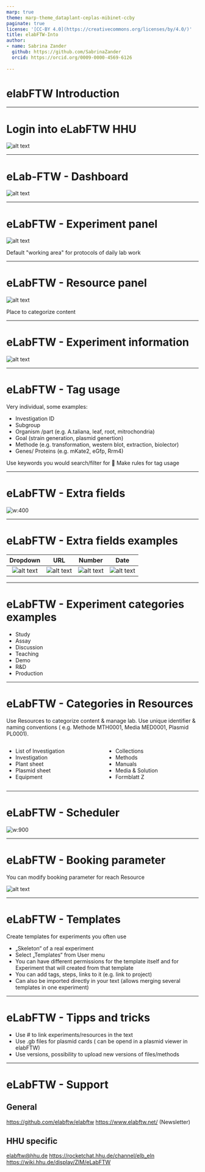 ```yaml
---
marp: true
theme: marp-theme_dataplant-ceplas-mibinet-ccby
paginate: true
license: '[CC-BY 4.0](https://creativecommons.org/licenses/by/4.0/)'
title: elabFTW-Into
author:
- name: Sabrina Zander
  github: https://github.com/SabrinaZander
  orcid: https://orcid.org/0009-0000-4569-6126
 
---
```

# elabFTW Introduction

---
# Login into eLabFTW HHU


![alt text](../../../images/elabftw/elabftw-hhu-login.png)

---

# eLab-FTW - Dashboard


![alt text](../../../images/elabFTW/elabFTW-dashboard.png)

---

# eLabFTW - Experiment panel


![alt text](../../../images/elabFTW/elabFTW-experiment-panel.png)

Default "working area" for protocols of daily lab work

---

# eLabFTW - Resource panel


![alt text](../../../images/elabFTW/elabFTW-resource-panel.png)

Place to categorize content

---

# eLabFTW - Experiment information


![alt text](../../../images/elabFTW/elabftw-experiment-settings.png)

---

# eLabFTW - Tag usage

Very individual, some examples:
- Investigation ID
- Subgroup
- Organism /part (e.g. A.taliana, leaf, root, mitrochondria)
- Goal (strain generation, plasmid genertion)
- Methode (e.g. transformation, western blot, extraction, biolector)
- Genes/ Proteins (e.g. mKate2, eGfp, Rrm4)

Use keywords you would search/filter for
:pencil: Make rules for tag usage 

---

# eLabFTW - Extra fields

![w:400](../../../images/elabFTW/elabftw-extra-field.png)

---

# eLabFTW - Extra fields examples 

Dropdown            |  URL | Number          |  Date
:-------------------------:|:-------------------------:|:-------------------------:|:-------------------------:
![alt text](../../../images/elabFTW/elabftw-extra-field-ex1.png)  |  ![alt text](../../../images/elabFTW/elabftw-extra-field-ex2.png) | ![alt text](../../../images/elabFTW/elabftw-extra-field-ex3.png) | ![alt text](../../../images/elabFTW/elabftw-extra-field-ex4.png)

---

# eLabFTW - Experiment categories examples

- Study
- Assay
- Discussion
- Teaching
- Demo
- R&D
- Production

---

# eLabFTW - Categories in Resources 

Use Resources to categorize content & manage lab.
Use unique identifier & naming conventions ( e.g. Methode MTH0001, Media MED0001, Plasmid PL0001).

<div style="display: flex; justify-content: space-between;">

<div style="width: 48%;">


- List of Investigation
- Investigation
- Plant sheet
- Plasmid sheet
- Equipment

</div>

<div style="width: 48%;">

- Collections
- Methods
- Manuals
- Media & Solution
- Formblatt Z

</div>

</div>

  

---

# eLabFTW - Scheduler

![w:900](../../../images/elabFTW/elabftw-scheduler.png)

---

# eLabFTW - Booking parameter

You can modify booking parameter for reach Resource

![alt text](../../../images/elabFTW/elabftw-booking-parameter.png)

---

# eLabFTW - Templates
Create templates for experiments you often use

- „Skeleton“ of a real experiment 
- Select „Templates“ from User menu
- You can have different permissions for the template itself and for Experiment that will created from that template 
- You can add tags, steps, links to it (e.g. link to project)
- Can also be imported directly in your text (allows merging several templates in one experiment)

---

# eLabFTW - Tipps and tricks
- Use # to link experiments/resources in the text
- Use .gb files for plasmid cards ( can be opend in a plasmid viewer in elabFTW) 
- Use versions, possibility to upload new versions of files/methods

---
# eLabFTW - Support

## General
https://github.com/elabftw/elabftw 
https://www.elabftw.net/ (Newsletter)

## HHU specific
elabftw@hhu.de
https://rocketchat.hhu.de/channel/elb_eln
https://wiki.hhu.de/display/ZIM/eLabFTW
